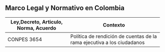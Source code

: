 ## Marco Legal y Normativo en Colombia

|Ley,Decreto, Articulo, Norma, Acuerdo|Contexto|
| ----- | ----- |
|CONPES 3654|Política de rendición de cuentas de la rama ejecutiva a los ciudadanos|
